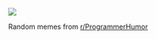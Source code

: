 ![](https://preview.redd.it/flgg8ucrzjie1.png?width=640&crop=smart&auto=webp&s=e7ddb330ae9c69c43c40d6e3be892004b74af7be)

 Random memes from [r/ProgrammerHumor](https://www.reddit.com/r/ProgrammerHumor/)
